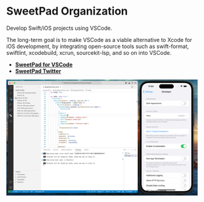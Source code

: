 # SweetPad Organization

Develop Swift/iOS projects using VSCode.

The long-term goal is to make VSCode as a viable alternative to Xcode for iOS development, by integrating open-source tools such as swift-format, swiftlint, xcodebuild, xcrun, sourcekit-lsp, and so on into VSCode.

 - **[SweetPad for VSCode](https://github.com/sweetpad-dev/sweetpad)**
 - **[SweetPad Twitter](https://twitter.com/sweetpad_dev)**


![Screenshot](./profile/screenshot.png)
